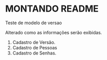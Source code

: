 # MONTANDO README

Teste de modelo de versao

Alterado como as informações serão exibidas.

1. Cadastro de Versão.
2. Cadastro de Pessoas
3. Cadastro de Senhas.
